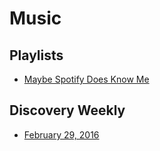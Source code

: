 Music
=====

## Playlists

- [Maybe Spotify Does Know Me](playlist-discoveryweekly.md)

## Discovery Weekly

- [February 29, 2016](2016-02-week4.md)
